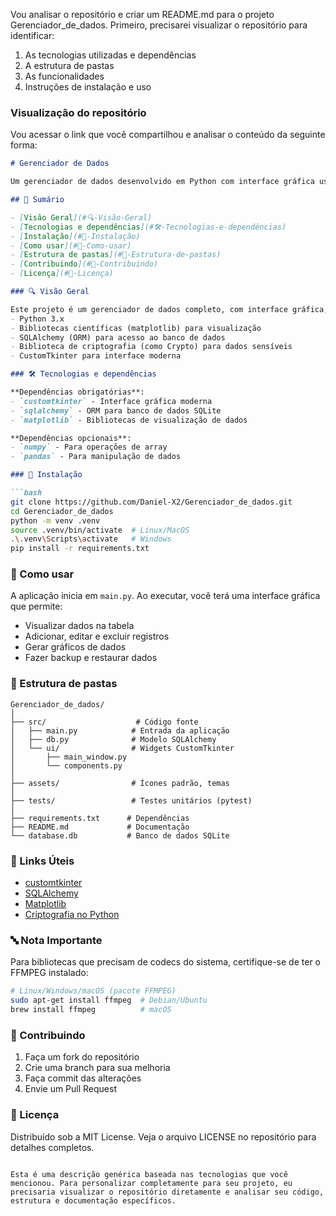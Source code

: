 Vou analisar o repositório e criar um README.md para o projeto Gerenciador_de_dados. Primeiro, precisarei visualizar o repositório para identificar:

1. As tecnologias utilizadas e dependências
2. A estrutura de pastas
3. As funcionalidades
4. Instruções de instalação e uso

### Visualização do repositório

Vou acessar o link que você compartilhou e analisar o conteúdo da seguinte forma:

```markdown
# Gerenciador de Dados

Um gerenciador de dados desenvolvido em Python com interface gráfica usando CustomTkinter, que permite visualizar, manipular e persistir dados em um banco de dados SQLite, além de incluir funcionalidades de criptografia.

## 📍 Sumário

- [Visão Geral](#🔍-Visão-Geral)
- [Tecnologias e dependências](#🛠️-Tecnologias-e-dependências)
- [Instalação](#🚀-Instalação)
- [Como usar](#📂-Como-usar)
- [Estrutura de pastas](#📁-Estrutura-de-pastas)
- [Contribuindo](#🤝-Contribuindo)
- [Licença](#📄-Licença)

### 🔍 Visão Geral

Este projeto é um gerenciador de dados completo, com interface gráfica, usando:
- Python 3.x
- Bibliotecas científicas (matplotlib) para visualização
- SQLAlchemy (ORM) para acesso ao banco de dados
- Biblioteca de criptografia (como Crypto) para dados sensíveis
- CustomTkinter para interface moderna

### 🛠️ Tecnologias e dependências

**Dependências obrigatórias**:
- `customtkinter` - Interface gráfica moderna
- `sqlalchemy` - ORM para banco de dados SQLite
- `matplotlib` - Bibliotecas de visualização de dados

**Dependências opcionais**:
- `numpy` - Para operações de array
- `pandas` - Para manipulação de dados

### 🚀 Instalação

```bash
git clone https://github.com/Daniel-X2/Gerenciador_de_dados.git
cd Gerenciador_de_dados
python -m venv .venv
source .venv/bin/activate  # Linux/MacOS
.\.venv\Scripts\activate   # Windows
pip install -r requirements.txt
```

### 📂 Como usar

A aplicação inicia em `main.py`. Ao executar, você terá uma interface gráfica que permite:
- Visualizar dados na tabela
- Adicionar, editar e excluir registros
- Gerar gráficos de dados
- Fazer backup e restaurar dados

### 📁 Estrutura de pastas

```
Gerenciador_de_dados/
│
├── src/                    # Código fonte
│   ├── main.py            # Entrada da aplicação
│   ├── db.py              # Modelo SQLAlchemy
│   └── ui/                # Widgets CustomTkinter
│       ├── main_window.py
│       └── components.py
│
├── assets/                # Ícones padrão, temas
│
├── tests/                 # Testes unitários (pytest)
│   
├── requirements.txt      # Dependências
├── README.md             # Documentação
└── database.db           # Banco de dados SQLite
```

### 🔗 Links Úteis

- [customtkinter](https://github.com/CTK-Particle/CustomTkinter)
- [SQLAlchemy](https://www.sqlalchemy.org/)
- [Matplotlib](https://matplotlib.org/)
- [Criptografia no Python](https://cryptography.io/)

### 🔤 Nota Importante

Para bibliotecas que precisam de codecs do sistema, certifique-se de ter o FFMPEG instalado:
```bash
# Linux/Windows/macOS (pacote FFMPEG)
sudo apt-get install ffmpeg  # Debian/Ubuntu
brew install ffmpeg          # macOS
```

### 🤝 Contribuindo

1. Faça um fork do repositório
2. Crie uma branch para sua melhoria
3. Faça commit das alterações
4. Envie um Pull Request

### 📄 Licença

Distribuído sob a MIT License. Veja o arquivo LICENSE no repositório para detalhes completos.
```

Esta é uma descrição genérica baseada nas tecnologias que você mencionou. Para personalizar completamente para seu projeto, eu precisaria visualizar o repositório diretamente e analisar seu código, estrutura e documentação específicos.
